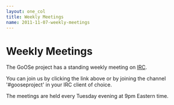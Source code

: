 ```yaml
---
layout: one_col
title: Weekly Meetings
name: 2011-11-07-weekly-meetings
---
```


Weekly Meetings
===============

The GoOSe project has a standing weekly meeting on [IRC](http://webchat.freenode.net/?channels=gooseproject&uio=MTE9MzY5cf).

You can join us by clicking the link above or by joining the channel '#gooseproject' in your IRC client of choice.

The meetings are held every Tuesday evening at 9pm Eastern time.
